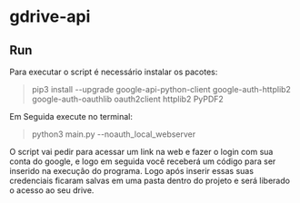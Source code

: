 # gdrive-api

## Run
Para executar o script é necessário instalar os pacotes:
> pip3 install --upgrade google-api-python-client google-auth-httplib2 google-auth-oauthlib oauth2client httplib2 PyPDF2

Em Seguida execute no terminal:
> python3 main.py --noauth_local_webserver

O script vai pedir para acessar um link na web e fazer o login com sua conta do google, e logo em seguida você receberá um código para ser inserido na execução do programa. Logo após inserir essas suas credenciais ficaram salvas em uma pasta dentro do projeto e será liberado o acesso ao seu drive.

